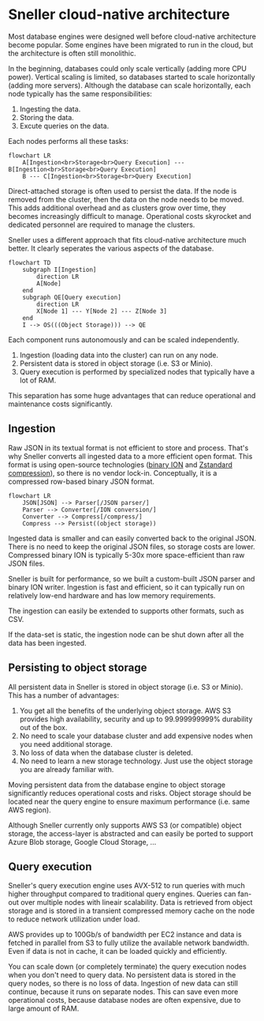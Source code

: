 # Sneller cloud-native architecture
Most database engines were designed well before cloud-native architecture become popular. Some engines have been migrated to run in the cloud, but the architecture is often still monolithic.

In the beginning, databases could only scale vertically (adding more CPU power). Vertical scaling is limited, so databases started to scale horizontally (adding more servers). Although the database can scale horizontally, each node typically has the same responsibilities:
1. Ingesting the data.
2. Storing the data.
3. Excute queries on the data.

Each nodes performs all these tasks:
```mermaid
flowchart LR
    A[Ingestion<br>Storage<br>Query Execution] --- B[Ingestion<br>Storage<br>Query Execution]
    B --- C[Ingestion<br>Storage<br>Query Execution]
```
Direct-attached storage is often used to persist the data. If the node is removed from the cluster, then the data on the node needs to be moved. This adds additional overhead and as clusters grow over time, they becomes increasingly difficult to manage. Operational costs skyrocket and dedicated personnel are required to manage the clusters.

Sneller uses a different approach that fits cloud-native architecture much better. It clearly seperates the various aspects of the database.
```mermaid
flowchart TD
    subgraph I[Ingestion]
        direction LR
        A[Node]
    end
    subgraph QE[Query execution]
        direction LR
        X[Node 1] --- Y[Node 2] --- Z[Node 3]
    end
    I --> OS(((Object Storage))) --> QE
```
Each component runs autonomously and can be scaled independently.
1. Ingestion (loading data into the cluster) can run on any node.
2. Persistent data is stored in object storage (i.e. S3 or Minio).
3. Query execution is performed by specialized nodes that typically have a lot of RAM.

This separation has some huge advantages that can reduce operational and maintenance costs significantly.

## Ingestion
Raw JSON in its textual format is not efficient to store and process. That's why Sneller converts all ingested data to a more efficient open format. This format is using open-source technologies ([binary ION](https://amzn.github.io/ion-docs/docs/binary.html) and [Zstandard compression](https://facebook.github.io/zstd/)), so there is no vendor lock-in. Conceptually, it is a compressed row-based binary JSON format.

```mermaid
flowchart LR
    JSON[JSON] --> Parser[/JSON parser/] 
    Parser --> Converter[/ION conversion/]
    Converter --> Compress[/compress/]
    Compress --> Persist((object storage))
```

Ingested data is smaller and can easily converted back to the original JSON. There is no need to keep the original JSON files, so storage costs are lower. Compressed binary ION is typically 5-30x more space-efficient than raw JSON files.

Sneller is built for performance, so we built a custom-built JSON parser and binary ION writer. Ingestion is fast and efficient, so it can typically run on relatively low-end hardware and has low memory requirements.

The ingestion can easily be extended to supports other formats, such as CSV.

If the data-set is static, the ingestion node can be shut down after all the data has been ingested.

## Persisting to object storage
All persistent data in Sneller is stored in object storage (i.e. S3 or Minio). This has a number of advantages:

1. You get all the benefits of the underlying object storage. AWS S3 provides high availability, security and up to 99.999999999% durability out of the box.
2. No need to scale your database cluster and add expensive nodes when you need additional storage.
3. No loss of data when the database cluster is deleted.
4. No need to learn a new storage technology. Just use the object storage you are already familiar with.

Moving persistent data from the database engine to object storage significantly reduces operational costs and risks. Object storage should be located near the query engine to ensure maximum performance (i.e. same AWS region).

Although Sneller currently only supports AWS S3 (or compatible) object storage, the access-layer is abstracted and can easily be ported to support Azure Blob storage, Google Cloud Storage, ...

## Query execution
Sneller's query execution engine uses AVX-512 to run queries with much higher throughput compared to traditional query engines. Queries can fan-out over multiple nodes with lineair scalability. Data is retrieved from object storage and is stored in a transient compressed memory cache on the node to reduce network utilization under load.

AWS provides up to 100Gb/s of bandwidth per EC2 instance and data is fetched in parallel from S3 to fully utilize the available network bandwidth. Even if data is not in cache, it can be loaded quickly and efficiently.

You can scale down (or completely terminate) the query execution nodes when you don't need to query data. No persistent data is stored in the query nodes, so there is no loss of data. Ingestion of new data can still continue, because it runs on separate nodes. This can save even more operational costs, because database nodes are often expensive, due to large amount of RAM.